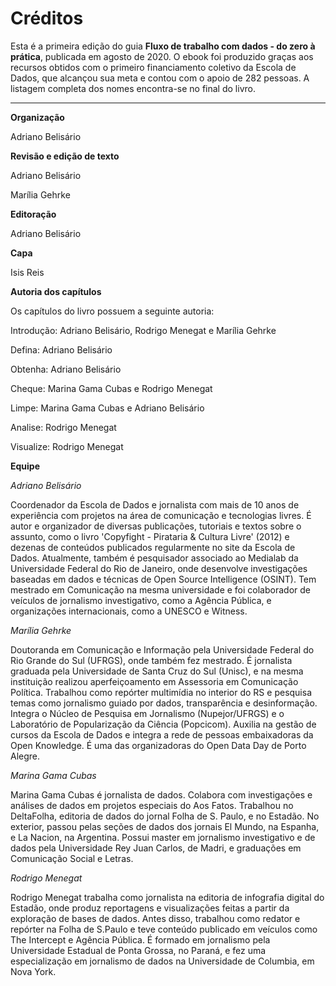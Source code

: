 # Créditos
Esta é a primeira edição do guia **Fluxo de trabalho com dados - do zero à prática**, publicada em agosto de 2020. O ebook foi produzido graças aos recursos obtidos com o primeiro financiamento coletivo da Escola de Dados, que alcançou sua meta e contou com o apoio de 282 pessoas. A listagem completa dos nomes encontra-se no final do livro.

--------------

**Organização**

Adriano Belisário

**Revisão e edição de texto**

Adriano Belisário

Marília Gehrke

**Editoração**

Adriano Belisário

**Capa**

Isis Reis

**Autoria dos capítulos**

Os capítulos do livro possuem a seguinte autoria:

Introdução: Adriano Belisário, Rodrigo Menegat e Marília Gehrke

Defina: Adriano Belisário

Obtenha: Adriano Belisário

Cheque: Marina Gama Cubas e Rodrigo Menegat

Limpe: Marina Gama Cubas e Adriano Belisário

Analise: Rodrigo Menegat

Visualize: Rodrigo Menegat 

**Equipe**

*Adriano Belisário*

Coordenador da Escola de Dados e jornalista com mais de 10 anos de experiência com projetos na área de comunicação e tecnologias livres.  É autor e organizador de diversas publicações, tutoriais e textos sobre o assunto, como o livro 'Copyfight - Pirataria & Cultura Livre' (2012) e dezenas de conteúdos publicados regularmente no site da Escola de Dados. Atualmente, também é pesquisador associado ao Medialab da Universidade Federal do Rio de Janeiro, onde desenvolve investigações baseadas em dados e técnicas de Open Source Intelligence (OSINT). Tem mestrado em Comunicação na mesma universidade e foi colaborador de veículos de jornalismo investigativo, como a Agência Pública, e organizações internacionais, como a UNESCO e Witness.

*Marília Gehrke*

Doutoranda em Comunicação e Informação pela Universidade Federal do Rio Grande do Sul (UFRGS), onde também fez mestrado. É jornalista graduada pela Universidade de Santa Cruz do Sul (Unisc), e na mesma instituição realizou aperfeiçoamento em Assessoria em Comunicação Política. Trabalhou como repórter multimídia no interior do RS e pesquisa temas como jornalismo guiado por dados, transparência e desinformação. Integra o Núcleo de Pesquisa em Jornalismo (Nupejor/UFRGS) e o Laboratório de Popularização da Ciência (Popcicom). Auxilia na gestão de cursos da Escola de Dados e integra a rede de pessoas embaixadoras da Open Knowledge. É uma das organizadoras do Open Data Day de Porto Alegre.

*Marina Gama Cubas*

Marina Gama Cubas é jornalista de dados. Colabora com investigações e análises de dados em projetos especiais do Aos Fatos. Trabalhou no DeltaFolha, editoria de dados do jornal Folha de S. Paulo, e no Estadão. No exterior, passou pelas seções de dados dos jornais El Mundo, na Espanha, e La Nacion, na Argentina. Possui master em jornalismo investigativo e de dados pela Universidade Rey Juan Carlos, de Madri, e graduações em Comunicação Social e Letras.

*Rodrigo Menegat*

Rodrigo Menegat trabalha como jornalista na editoria de infografia digital do Estadão, onde produz reportagens e visualizações feitas a partir da exploração de bases de dados. Antes disso, trabalhou como redator e repórter na Folha de S.Paulo e teve conteúdo publicado em veículos como The Intercept e Agência Pública. É formado em jornalismo pela Universidade Estadual de Ponta Grossa, no Paraná, e fez uma especialização em jornalismo de dados na Universidade de Columbia, em Nova York.

